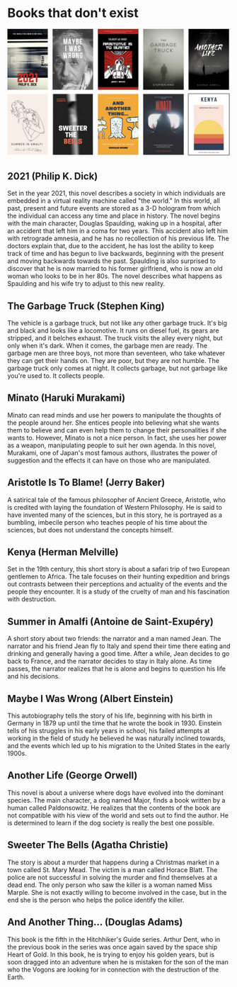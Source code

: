 # Books that don't exist

![](books.jpg)

## 2021 (Philip K. Dick)

Set in the year 2021, this novel describes a society in which individuals are embedded in a virtual reality machine called "the world." In this world, all past, present and future events are stored as a 3-D hologram from which the individual can access any time and place in history. The novel begins with the main character, Douglas Spaulding, waking up in a hospital, after an accident that left him in a coma for two years. This accident also left him with retrograde amnesia, and he has no recollection of his previous life. The doctors explain that, due to the accident, he has lost the ability to keep track of time and has begun to live backwards, beginning with the present and moving backwards towards the past. Spaulding is also surprised to discover that he is now married to his former girlfriend, who is now an old woman who looks to be in her 80s. The novel describes what happens as Spaulding and his wife try to adjust to this new reality.

## The Garbage Truck (Stephen King)

The vehicle is a garbage truck, but not like any other garbage truck. It's big and black and looks like a locomotive. It runs on diesel fuel, its gears are stripped, and it belches exhaust. The truck visits the alley every night, but only when it's dark. When it comes, the garbage men are ready. The garbage men are three boys, not more than seventeen, who take whatever they can get their hands on. They are poor, but they are not humble. The garbage truck only comes at night. It collects garbage, but not garbage like you're used to. It collects people.

## Minato (Haruki Murakami)

Minato can read minds and use her powers to manipulate the thoughts of the people around her. She entices people into believing what she wants them to believe and can even help them to change their personalities if she wants to. However, Minato is not a nice person. In fact, she uses her power as a weapon, manipulating people to suit her own agenda. In this novel, Murakami, one of Japan's most famous authors, illustrates the power of suggestion and the effects it can have on those who are manipulated.

## Aristotle Is To Blame! (Jerry Baker)
A satirical tale of the famous philosopher of Ancient Greece, Aristotle, who is credited with laying the foundation of Western Philosophy. He is said to have invented many of the sciences, but in this story, he is portrayed as a bumbling,  imbecile person who teaches people of his time about the sciences, but does not understand the concepts himself.

## Kenya (Herman Melville)

Set in the 19th century, this short story is about a safari trip of two European gentlemen to Africa. The tale focuses on their hunting expedition and brings out contrasts between their perceptions and actuality of the events and the people they encounter. It is a study of the cruelty of man and his fascination with destruction.

## Summer in Amalfi (Antoine de Saint-Exupéry)

A short story about two friends: the narrator and a man named Jean. The narrator and his friend Jean fly to Italy and spend their time there eating and drinking and generally having a good time. After a while, Jean decides to go back to France, and the narrator decides to stay in Italy alone. As time passes, the narrator realizes that he is alone and begins to question his life and his decisions.

## Maybe I Was Wrong (Albert Einstein)

This autobiography tells the story of his life, beginning with his birth in Germany in 1879 up until the time that he wrote the book in 1930. Einstein tells of his struggles in his early years in school, his failed attempts at working in the field of study he believed he was naturally inclined towards, and the events which led up to his migration to the United States in the early 1900s.

## Another Life (George Orwell)

This novel is about a universe where dogs have evolved into the dominant species. The main character, a dog named Major, finds a book written by a human called Paldonsowitz. He realizes that the contents of the book are not compatible with his view of the world and sets out to find the author. He is determined to learn if the dog society is really the best one possible.

## Sweeter The Bells (Agatha Christie)

The story is about a murder that happens during a Christmas market in a town called St. Mary Mead. The victim is a man called Horace Blatt. The police are not successful in solving the murder and find themselves at a dead end. The only person who saw the killer is a woman named Miss Marple. She is not exactly willing to become involved in the case, but in the end she is the person who helps the police identify the killer.

## And Another Thing... (Douglas Adams)

This book is the fifth in the Hitchhiker's Guide series. Arthur Dent, who in the previous book in the series was once again saved by the space ship Heart of Gold. In this book, he is trying to enjoy his golden years, but is soon dragged into an adventure when he is mistaken for the son of the man who the Vogons are looking for in connection with the destruction of the Earth.
